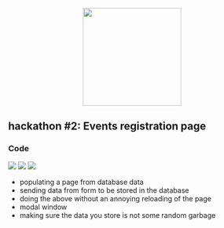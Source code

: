<p align="center"><img src="https://user-images.githubusercontent.com/104372730/177031696-a80a46f0-6e01-41e1-83af-ebb5eb9bc3cf.png" height="200"></a></p>

## hackathon #2: Events registration page

### Code
![](https://img.shields.io/badge/Code-JavaScript-blue)
![](https://img.shields.io/badge/Code-HTML-blue)
![](https://img.shields.io/badge/Code-CSS-blue)

- populating a page from database data
- sending data from form to be stored in the database
- doing the above without an annoying reloading of the page
- modal window
- making sure the data you store is not some random garbage

